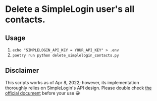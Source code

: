 # Delete a SimpleLogin user's all contacts.
## Usage
1. `echo "SIMPLELOGIN_API_KEY = YOUR_API_KEY" > .env`
2. `poetry run python delete_simplelogin_contacts.py`

## Disclaimer
This scripts works as of Apr 8, 2022; however, its implementation thoroughly relies on SimpleLogin's API design. Please double check [the official document](https://github.com/simple-login/app/blob/master/docs/api.md) before your use 😀

